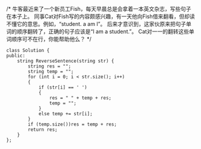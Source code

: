 /*
牛客最近来了一个新员工Fish，每天早晨总是会拿着一本英文杂志，写些句子在本子上。
同事Cat对Fish写的内容颇感兴趣，有一天他向Fish借来翻看，但却读不懂它的意思。例如，“student. a am I”。
后来才意识到，这家伙原来把句子单词的顺序翻转了，正确的句子应该是“I am a student.”。
Cat对一一的翻转这些单词顺序可不在行，你能帮助他么？
*/

```
class Solution {
public:
    string ReverseSentence(string str) {
        string res = "";
        string temp = "";
        for (int i = 0; i < str.size(); i++)
        {
            if (str[i] == ' ')
            {
                res = " " + temp + res;
                temp = "";
            }
            else temp += str[i];
        }
        if (temp.size())res = temp + res;
        return res;
    }
};
```

